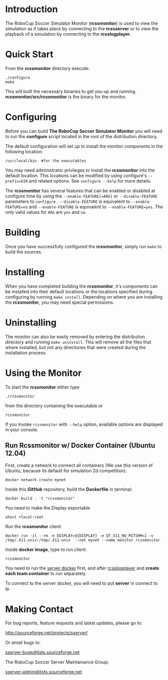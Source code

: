 # Introduction

The RoboCup Soccer Simulator Monitor (**rcssmonitor**) is used to view the simulation as it takes place by connecting to the **rcssserver** or to view the playback of a simulation by connecting to the **rcsslogplayer**.

# Quick Start

From the **rcssmonitor** directory execute:

	./configure
	make

This will built the necessary binaries to get you up and running. 
**rcssmonitor/src/rcssmonitor** is the binary for the monitor.

# Configuring

Before you can build **The RoboCup Soccer Simulator Monitor** you will need to run the **configure** script located in the root of the distribution directory.

The default configuration will set up to install the monitor components in the following location:

	/usr/local/bin  #for the executables

You may need administrator privileges to install the **rcssmonitor** into the default location.  This locations can be modified by using configure's `--prefix=DIR` and related options.  See `configure --help` for more details.

The **rcssmonitor** has several features that can be enabled or disabled at configure time by using the `--enable-FEATURE[=ARG]` or `--disable-FEATURE` parameters to `configure` .
`--disable-FEATURE` is equivalent to `--enable-FEATURE=no` and `--enable-FEATURE` is equivalent to `--enable-FEATURE=yes`.  The only valid values for `ARG` are `yes` and `no`.

# Building

Once you have successfully configured the **rcssmonitor**, simply run `make` to build the sources.

# Installing

When you have completed building the **rcssmonitor**, it's components can be installed into their default locations or the locations specified during configuring by running `make install`.  Depending on where you are installing the **rcssmonitor**, you may need special permissions.

# Uninstalling

The monitor can also be easily removed by entering the distribution
directory and running `make uninstall`.  This will remove all the files that
where installed, but not any directories that were created during the
installation process.

# Using the Monitor

To start the **rcssmonitor** either type

`./rcssmonitor`

from the directory containing the executable or

`rcssmonitor`

If you invoke `rcssmonitor` with `--help` option, available options are
displayed in your console.

## Run  Rcssmonitor w/ Docker Container (Ubuntu 12.04)

First, create a network to connect all containers (We use this version of Ubuntu, because its default for simulation 2d competition):

```
docker network create mynet
```
  
Inside this **GitHub** repository, build the **Dockerfile** in terminal:

	docker build . -t "rcssmonitor"

You need to make the Display exportable   
 
	xhost +local:root

Run the **rcssmonitor** client:

	docker run -it --rm -e DISPLAY=${DISPLAY} -e QT_X11_NO_MITSHM=1 -v /tmp/.X11-unix:/tmp/.X11-unix  --net mynet --name monitor rcssmonitor

Inside **docker image**, type to run client:
	
	rcssmonitor

You need to run the [server docker](https://github.com/rcsoccersim/rcssserver) first, and after [rcsslogplayer](https://github.com/rcsoccersim/rcsslogplayer) and **create each team container** to run separately.

To connect to the server docker, you will need to put **server** in connect to ip.

# Making Contact

For bug reports, feature requests and latest updates, please go to:

http://sourceforge.net/projects/sserver/

Or email bugs to:

sserver-bugs@lists.sourceforge.net

The RoboCup Soccer Server Maintainance Group:

sserver-admin@lists.sourceforge.net
